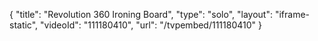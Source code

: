{
    "title": "Revolution 360 Ironing Board",
    "type": "solo",
    "layout": "iframe-static",
    "videoId": "111180410",
    "url": "\/tvpembed\/111180410"
}